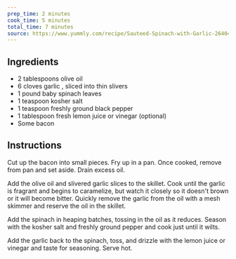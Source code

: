 ```yaml
---
prep_time: 2 minutes
cook_time: 5 minutes
total_time: 7 minutes
source: https://www.yummly.com/recipe/Sauteed-Spinach-with-Garlic-2640458#directions
---
```


## Ingredients

* 2 tablespoons olive oil
* 6 cloves garlic , sliced into thin slivers
* 1 pound baby spinach leaves
* 1 teaspoon kosher salt
* 1 teaspoon freshly ground black pepper
* 1 tablespoon fresh lemon juice or vinegar (optional)
* Some bacon

## Instructions

Cut up the bacon into small pieces. Fry up in a pan. Once cooked, remove from pan and set aside. Drain excess oil.

Add the olive oil and slivered garlic slices to the skillet. Cook until the garlic is fragrant and begins to caramelize, but watch it closely so it doesn't brown or it will become bitter. Quickly remove the garlic from the oil with a mesh skimmer and reserve the oil in the skillet. 

Add the spinach in heaping batches, tossing in the oil as it reduces. Season with the kosher salt and freshly ground pepper and cook just until it wilts.

Add the garlic back to the spinach, toss, and drizzle with the lemon juice or vinegar and taste for seasoning. Serve hot.
